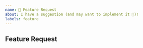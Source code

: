 ```yaml
---
name: 🚀 Feature Request
about: I have a suggestion (and may want to implement it 🙂)!
labels: feature
---
```


## Feature Request

<!-- Provide a summary of the feature. -->

